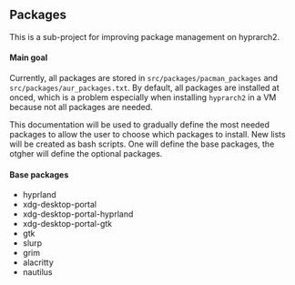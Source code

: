 ## Packages
This is a sub-project for improving package management on hyprarch2.

#### Main goal
Currently, all packages are stored in `src/packages/pacman_packages` and `src/packages/aur_packages.txt`.
By default, all packages are installed at onced, which is a problem especially when installing `hyprarch2` in a VM because not all packages are needed.

This documentation will be used to gradually define the most needed packages to allow the user to choose which packages to install.
New lists will be created as bash scripts. One will define the base packages, the otgher will define the optional packages.

#### Base packages
- hyprland
- xdg-desktop-portal
- xdg-desktop-portal-hyprland
- xdg-desktop-portal-gtk
- gtk
- slurp
- grim
- alacritty
- nautilus

